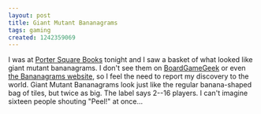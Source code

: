 ```yaml
---
layout: post
title: Giant Mutant Bananagrams
tags: gaming
created: 1242359069
---
```

I was at [Porter Square Books](http://www.portersquarebooks.com/) tonight and I saw a basket of what looked like giant mutant bananagrams.  I don't see them on [BoardGameGeek](http://www.boardgamegeek.com/boardgame/27225) or even [the Bananagrams website](http://www.bananagrams-intl.com/index-us.asp), so I feel the need to report my discovery to the world.  Giant Mutant Bananagrams look just like the regular banana-shaped bag of tiles, but twice as big.  The label says 2--16 players.  I can't imagine sixteen people shouting "Peel!" at once...
